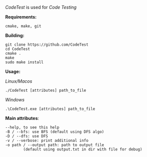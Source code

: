 *CodeTest* is used for *Code Testing*

**Requirements:**

    cmake, make, git

**Building:**

    git clone https://github.com/CodeTest 
    cd CodeTest 
    cmake .
    make
    sudo make install

**Usage:**

*Linux/Macos*

    ./CodeTest [attributes] path_to_file

*Windows*

    .\CodeTest.exe [attributes] path_to_file

**Main attributes**:

    --help, to see this help
    -B / --bfs: use BFS (default using DFS algo)
    -D / --dfs: use DFS
    -v / --verbose: print additional info
    -o path / --output path: path to output file 
            (default using output.txt in dir with file for debug)